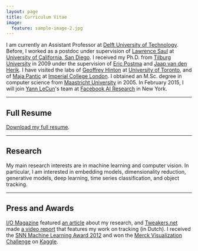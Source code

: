 ```yaml
---
layout: page
title: Curriculum Vitae
image:
  feature: sample-image-2.jpg
---
```


I am currently an Assistant Professor at [Delft University of Technology](http://www.tudelft.nl). Before, I worked as a postdoc under supervision of [Lawrence Saul](http://cseweb.ucsd.edu/~saul/) at [University of California, San Diego](http://www.ucsd.edu). I received my Ph.D. from [Tilburg University](https://www.tilburguniversity.edu) in 2009 under the supervision of [Eric Postma](http://www.ericpostma.nl) and [Jaap van den Herik](http://www.law.leidenuniv.nl/org/metajuridica/elaw/medewerkers/jaapvandenherik.html). I have visited the labs of [Geoffrey Hinton](http://www.cs.toronto.edu/~hinton/) at [University of Toronto](http://www.utoronto.ca), and of [Maja Pantic](http://ibug.doc.ic.ac.uk/maja/) at [Imperial College London](http://www3.imperial.ac.uk). I obtained an M.Sc. degree in computer science from [Maastricht University](http://www.maastrichtuniversity.nl) in 2005. In February 2015, I will join [Yann LeCun](http://yann.lecun.com)'s team at [Facebook AI Research](https://research.facebook.com/ai) in New York.

---

## Full Resume

<i class="fa fa-file-pdf-o"></i> [Download my full resume](resume.pdf).

---

## Research

My main research interests are in machine learning and computer vision. In particular, I am interested in embedding models, dimensionality reduction, generative models, deep learning, time series classification, and object tracking.

---

## Press and Awards

[I/O Magazine](http://www.ictonderzoek.net) featured [an article](IO-Magazine_2011_september.pdf) about my research, and [Tweakers.net](http://www.tweakers.net) made [a video report](http://tweakers.net/video/6877/insyghtlab-visuele-proeftuin-van-tu-delft.html) that features my work on tracking (in Dutch). I received the [SNN Machine Learning Award 2012](http://www.mlplatform.nl) and won the [Merck Visualization Challenge](http://blog.kaggle.com/2012/11/02/t-distributed-stochastic-neighbor-embedding-wins-merck-viz-challenge/) on [Kaggle](http://www.kaggle.com).

